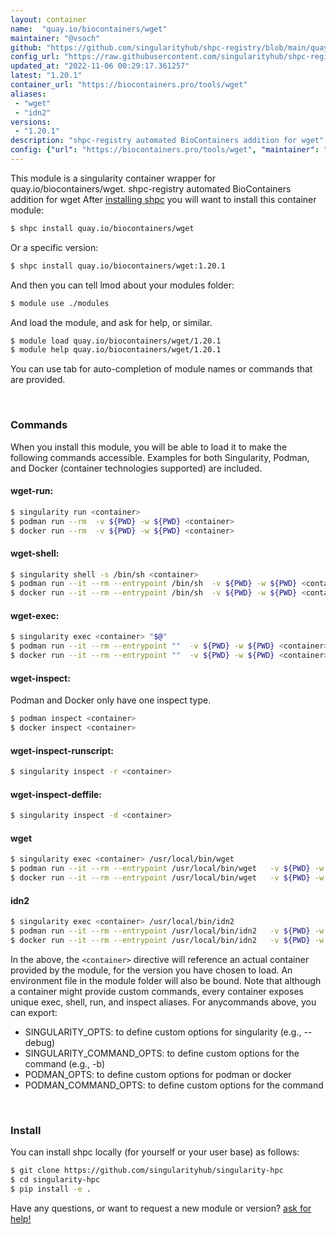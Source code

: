 ```yaml
---
layout: container
name:  "quay.io/biocontainers/wget"
maintainer: "@vsoch"
github: "https://github.com/singularityhub/shpc-registry/blob/main/quay.io/biocontainers/wget/container.yaml"
config_url: "https://raw.githubusercontent.com/singularityhub/shpc-registry/main/quay.io/biocontainers/wget/container.yaml"
updated_at: "2022-11-06 00:29:17.361257"
latest: "1.20.1"
container_url: "https://biocontainers.pro/tools/wget"
aliases:
 - "wget"
 - "idn2"
versions:
 - "1.20.1"
description: "shpc-registry automated BioContainers addition for wget"
config: {"url": "https://biocontainers.pro/tools/wget", "maintainer": "@vsoch", "description": "shpc-registry automated BioContainers addition for wget", "latest": {"1.20.1": "sha256:e8cecf9a14fbf12ad6beecf461dc80244e5f60f1ac2a91d80e61ee93f7c92881"}, "tags": {"1.20.1": "sha256:e8cecf9a14fbf12ad6beecf461dc80244e5f60f1ac2a91d80e61ee93f7c92881"}, "docker": "quay.io/biocontainers/wget", "aliases": {"wget": "/usr/local/bin/wget", "idn2": "/usr/local/bin/idn2"}}
---
```


This module is a singularity container wrapper for quay.io/biocontainers/wget.
shpc-registry automated BioContainers addition for wget
After [installing shpc](#install) you will want to install this container module:


```bash
$ shpc install quay.io/biocontainers/wget
```

Or a specific version:

```bash
$ shpc install quay.io/biocontainers/wget:1.20.1
```

And then you can tell lmod about your modules folder:

```bash
$ module use ./modules
```

And load the module, and ask for help, or similar.

```bash
$ module load quay.io/biocontainers/wget/1.20.1
$ module help quay.io/biocontainers/wget/1.20.1
```

You can use tab for auto-completion of module names or commands that are provided.

<br>

### Commands

When you install this module, you will be able to load it to make the following commands accessible.
Examples for both Singularity, Podman, and Docker (container technologies supported) are included.

#### wget-run:

```bash
$ singularity run <container>
$ podman run --rm  -v ${PWD} -w ${PWD} <container>
$ docker run --rm  -v ${PWD} -w ${PWD} <container>
```

#### wget-shell:

```bash
$ singularity shell -s /bin/sh <container>
$ podman run --it --rm --entrypoint /bin/sh  -v ${PWD} -w ${PWD} <container>
$ docker run --it --rm --entrypoint /bin/sh  -v ${PWD} -w ${PWD} <container>
```

#### wget-exec:

```bash
$ singularity exec <container> "$@"
$ podman run --it --rm --entrypoint ""  -v ${PWD} -w ${PWD} <container> "$@"
$ docker run --it --rm --entrypoint ""  -v ${PWD} -w ${PWD} <container> "$@"
```

#### wget-inspect:

Podman and Docker only have one inspect type.

```bash
$ podman inspect <container>
$ docker inspect <container>
```

#### wget-inspect-runscript:

```bash
$ singularity inspect -r <container>
```

#### wget-inspect-deffile:

```bash
$ singularity inspect -d <container>
```


#### wget

```bash
$ singularity exec <container> /usr/local/bin/wget
$ podman run --it --rm --entrypoint /usr/local/bin/wget   -v ${PWD} -w ${PWD} <container> -c " $@"
$ docker run --it --rm --entrypoint /usr/local/bin/wget   -v ${PWD} -w ${PWD} <container> -c " $@"
```


#### idn2

```bash
$ singularity exec <container> /usr/local/bin/idn2
$ podman run --it --rm --entrypoint /usr/local/bin/idn2   -v ${PWD} -w ${PWD} <container> -c " $@"
$ docker run --it --rm --entrypoint /usr/local/bin/idn2   -v ${PWD} -w ${PWD} <container> -c " $@"
```



In the above, the `<container>` directive will reference an actual container provided
by the module, for the version you have chosen to load. An environment file in the
module folder will also be bound. Note that although a container
might provide custom commands, every container exposes unique exec, shell, run, and
inspect aliases. For anycommands above, you can export:

 - SINGULARITY_OPTS: to define custom options for singularity (e.g., --debug)
 - SINGULARITY_COMMAND_OPTS: to define custom options for the command (e.g., -b)
 - PODMAN_OPTS: to define custom options for podman or docker
 - PODMAN_COMMAND_OPTS: to define custom options for the command

<br>

### Install

You can install shpc locally (for yourself or your user base) as follows:

```bash
$ git clone https://github.com/singularityhub/singularity-hpc
$ cd singularity-hpc
$ pip install -e .
```

Have any questions, or want to request a new module or version? [ask for help!](https://github.com/singularityhub/singularity-hpc/issues)